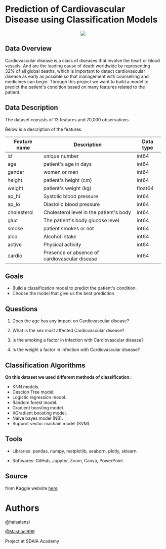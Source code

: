    # Prediction of Cardiovascular Disease using Classification Models

<p align="center" width="100%">
<img src="http://www.msif.org/wp-content/uploads/2018/09/Cardiovascular-for-website-900x0-c-default.png" />
</p>

## Data Overview
Cardiovascular disease is a class of diseases that involve the heart or blood vessels. And are the leading cause of death worldwide by representing 32% of all global deaths, which is important to detect cardiovascular disease as early as possible so that management with counselling and medicines can begin.
Through this project we want to build a model to predict the patient's condition based on many features related to the patient.


## Data Description
The dataset consists of 13 features and 70,000 observations.

Below is a description of the features: 

| Feature name  | Description   | Data type |
| ------------- | ------------- | ------------- |
| id            | unique number | int64         |
| age           | patient's age in days| int64       |
| gender        | women or men  | int64         |
| height        | patient's height (cm)| int64         |
| weight        | patient's weight (kg)| float64       |
| ap_hi         | Systolic blood pressure | int64      |
| ap_lo         | Diastolic blood pressure | int64 |
| cholesterol   | Cholesterol level in the patient's body | int64 |
| gluc          | The patient's body glucose level | int64 |
| smoke         | patient smokes or not | int64 |
| alco          | Alcohol intake | int64 |
| active        | Physical activity | int64 |
| cardio        | Presence or absence of cardiovascular disease | int64 |


## Goals
- Build a classification model to predict the patient's condition.
- Choose the model that give us the best prediction.


## Questions
1. Does the age has any impact on Cardiovascular disease?

2. What is the sex most affected Cardiovascular disease?

3. Is the smoking a factor in infection with Cardiovascular disease?

4. Is the weight a factor in infection with Cardiovascular disease?


## Classification Algorithms

**On this dataset we used different methods of classification :**

- KNN models.
- Descion Tree model.
- Logistic regression model.
- Random forest model.
- Gradient boosting model.
- XGradient boosting model.
- Naive bayes model (NB).
- Support vector machain model (SVM).

## Tools
- Libraries: 
pandas, 
numpy, 
matplotlib, 
seaborn, 
plotly, 
sklearn.

- Softwares: 
GitHub, 
Jupyter,
Zoom,
Canva,
PowerPoint.
    
## Source
from Kaggle website [here](https://www.kaggle.com/sulianova/cardiovascular-disease-dataset)

# Authors
[@halaalanzi](https://github.com/halaalanzi)

[@Mashael999](https://github.com/Mashael999)

Project at SDAIA Academy

